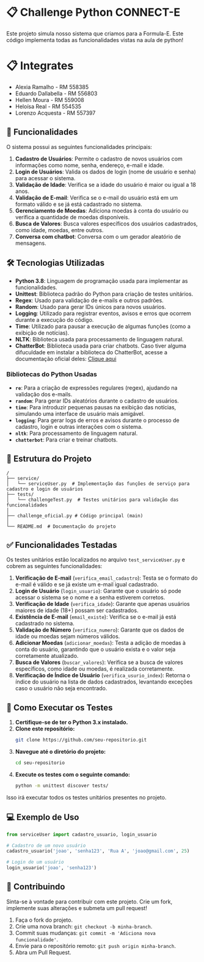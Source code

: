 
# 📋 Challenge Python CONNECT-E

Este projeto simula nosso sistema que criamos para a Formula-E. Este código implementa todas as funcionalidades vistas na aula de python!

# 📋 Integrates
- Alexia Ramalho - RM 558385
- Eduardo Dallabella - RM 556803
- Hellen Moura - RM 559008
- Heloísa Real - RM 554535
- Lorenzo Acquesta - RM 557397


## 🚀 Funcionalidades

O sistema possui as seguintes funcionalidades principais:

1. **Cadastro de Usuários**: Permite o cadastro de novos usuários com informações como nome, senha, endereço, e-mail e idade.
2. **Login de Usuários**: Valida os dados de login (nome de usuário e senha) para acessar o sistema.
3. **Validação de Idade**: Verifica se a idade do usuário é maior ou igual a 18 anos.
4. **Validação de E-mail**: Verifica se o e-mail do usuário está em um formato válido e se já está cadastrado no sistema.
5. **Gerenciamento de Moedas**: Adiciona moedas à conta do usuário ou verifica a quantidade de moedas disponíveis.
6. **Busca de Valores**: Busca valores específicos dos usuários cadastrados, como idade, moedas, entre outros.
7. **Conversa com chatbot**: Conversa com o um gerador aleatório de mensagens.

## 🛠 Tecnologias Utilizadas

- **Python 3.8**: Linguagem de programação usada para implementar as funcionalidades.
- **Unittest**: Biblioteca padrão do Python para criação de testes unitários.
- **Regex**: Usado para validação de e-mails e outros padrões.
- **Random**: Usado para gerar IDs únicos para novos usuários.
- **Logging**: Utilizado para registrar eventos, avisos e erros que ocorrem durante a execução do código.
- **Time**: Utilizado para pausar a execução de algumas funções (como a exibição de notícias).
- **NLTK**: Biblioteca usada para processamento de linguagem natural.
- **ChatterBot**: Biblioteca usada para criar chatbots.
Caso tiver alguma difuculdade em instalar a biblioteca do ChatterBot, acesse a documentação oficial deles: 
[Clique aqui](https://chatterbot.readthedocs.io/en/stable/)

### Bibliotecas do Python Usadas

- **`re`**: Para a criação de expressões regulares (regex), ajudando na validação dos e-mails.
- **`random`**: Para gerar IDs aleatórios durante o cadastro de usuários.
- **`time`**: Para introduzir pequenas pausas na exibição das notícias, simulando uma interface de usuário mais amigável.
- **`logging`**: Para gerar logs de erros e avisos durante o processo de cadastro, login e outras interações com o sistema.
- **`nltk`**: Para processamento de linguagem natural.
- **`chatterbot`**: Para criar e treinar chatbots.

## 📁 Estrutura do Projeto

```
/
├── service/
│   └── serviceUser.py  # Implementação das funções de serviço para cadastro e login de usuários
├── tests/
│   └── challengeTest.py  # Testes unitários para validação das funcionalidades
│
├── challenge_oficial.py # Código principal (main)
│
└── README.md  # Documentação do projeto
```

## ✅ Funcionalidades Testadas

Os testes unitários estão localizados no arquivo `test_serviceUser.py` e cobrem as seguintes funcionalidades:

1. **Verificação de E-mail** (`verifica_email_cadastro`): Testa se o formato do e-mail é válido e se já existe um e-mail igual cadastrado.
2. **Login de Usuário** (`login_usuario`): Garante que o usuário só pode acessar o sistema se o nome e a senha estiverem corretos.
3. **Verificação de Idade** (`verifica_idade`): Garante que apenas usuários maiores de idade (18+) possam ser cadastrados.
4. **Existência de E-mail** (`email_existe`): Verifica se o e-mail já está cadastrado no sistema.
5. **Validação de Número** (`verifica_numero`): Garante que os dados de idade ou moedas sejam números válidos.
6. **Adicionar Moedas** (`adicionar_moedas`): Testa a adição de moedas à conta do usuário, garantindo que o usuário exista e o valor seja corretamente atualizado.
7. **Busca de Valores** (`buscar_valores`): Verifica se a busca de valores específicos, como idade ou moedas, é realizada corretamente.
8. **Verificação de Índice de Usuário** (`verifica_usurio_index`): Retorna o índice do usuário na lista de dados cadastrados, levantando exceções caso o usuário não seja encontrado.

## 🧪 Como Executar os Testes

1. **Certifique-se de ter o Python 3.x instalado.**
2. **Clone este repositório:**
   ```bash
   git clone https://github.com/seu-repositorio.git
   ```
3. **Navegue até o diretório do projeto:**
   ```bash
   cd seu-repositorio
   ```
4. **Execute os testes com o seguinte comando:**
   ```bash
   python -m unittest discover tests/
   ```

Isso irá executar todos os testes unitários presentes no projeto.

## 💻 Exemplo de Uso

```python
from serviceUser import cadastro_usuario, login_usuario

# Cadastro de um novo usuário
cadastro_usuario('joao', 'senha123', 'Rua A', 'joao@gmail.com', 25)

# Login de um usuário
login_usuario('joao', 'senha123')
```

## 🤝 Contribuindo

Sinta-se à vontade para contribuir com este projeto. Crie um fork, implemente suas alterações e submeta um pull request!

1. Faça o fork do projeto.
2. Crie uma nova branch: `git checkout -b minha-branch`.
3. Commit suas mudanças: `git commit -m 'Adiciona nova funcionalidade'`.
4. Envie para o repositório remoto: `git push origin minha-branch`.
5. Abra um Pull Request.

